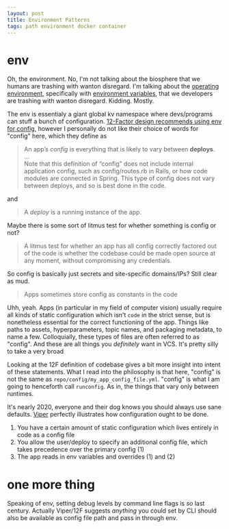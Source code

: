```yaml
---
layout: post
title: Environment Patterns
tags: path environment docker container 
---
```


# env
Oh, the environment. No, I'm not talking about the biosphere that we humans are 
trashing with wanton disregard. I'm talking about the 
[operating environment](https://en.wikipedia.org/wiki/Operating_environment),
specifically with [environment variables](https://en.wikipedia.org/wiki/Environment_variable),
that we developers are trashing with wanton disregard. Kidding. Mostly.

The env is essentialy a giant global kv namespace where devs/programs can stuff a bunch of
configuration. [12-Factor design recommends using env for config](https://12factor.net/config),
however I personally do not like their choice of words for "config" here, which they 
define as  

> An app’s *config* is everything that is likely to vary between **deploys**.
> <br>... <br> 
> Note that this definition of “config” does not include internal application config, 
such as config/routes.rb in Rails, or how code modules are connected in Spring. This 
type of config does not vary between deploys, and so is best done in the code.

and 

> A *deploy* is a running instance of the app.

Maybe there is some sort of litmus test for whether something is config or not?

> A litmus test for whether an app has all config correctly factored out of the
 code is whether the codebase could be made open source at any moment, without 
 compromising any credentials.

So config is basically just secrets and site-specific domains/IPs? Still clear as mud. 

> Apps sometimes store config as constants in the code


Uhh, yeah. Apps (in particular in my field of computer vision) usually require all 
kinds of static configuration which isn't `code` in the strict sense, but is nonetheless
essential for the correct functioning of the app. Things like paths to assets, 
hyperparameters, topic names, and packaging metadata, to name a few. 
Colloquially, these types of files are often referred to as "config". And these are all
things you *definitely* want in VCS. It's pretty silly to take a very broad  

  
Looking at the 12F definition of codebase gives a bit more insight into
intent of these statements. What I read into the philosophy is that here, "config" is 
not the same as `repo/config/my_app_config_file.yml`. "config" is what I am going to 
henceforth call `runconfig`. As in, the things that vary only between runtimes. 

It's nearly 2020, everyone and their dog knows you should always use sane defaults. 
[Viper](https://github.com/spf13/viper) perfectly illustrates how configuration ought 
to be done. 

1) You have a certain amount of static configuration which lives entirely in code as a 
config file
2) You allow the user/deploy to specify an additional config file, which takes precedence
over the primary config (1)
3) The app reads in env variables and overrides (1) and (2)

# one more thing

Speaking of env, setting debug levels by command line flags is *so* last 
 century. Actually Viper/12F suggests *anything* you could set by CLI should also be 
 available as config file path and pass in through env. 